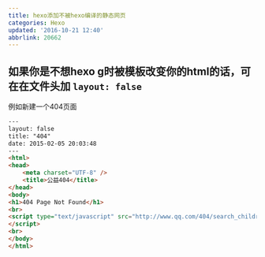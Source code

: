 ```yaml
---
title: hexo添加不被hexo编译的静态网页
categories: Hexo
updated: '2016-10-21 12:40'
abbrlink: 20662
---
```

## 如果你是不想hexo g时被模板改变你的html的话，可在在文件头加 **`layout: false`**
例如新建一个404页面
``` html
---
layout: false
title: "404"
date: 2015-02-05 20:03:48
---
<html>
<head>
    <meta charset="UTF-8" />
    <title>公益404</title>
</head>
<body>
<h1>404 Page Not Found</h1>
<br>
<script type="text/javascript" src="http://www.qq.com/404/search_children.js" charset="utf-8">
</script>
<br>
</body>
</html>
```